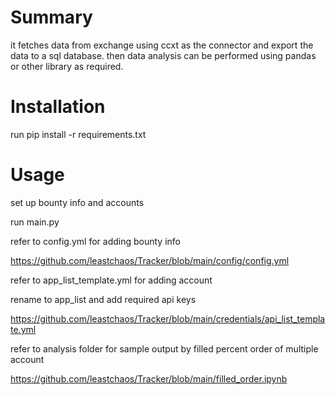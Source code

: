 # Summary

it fetches data from exchange using ccxt as the connector and export the data to a sql database.
then data analysis can be performed using pandas or other library as required.

# Installation
run pip install -r requirements.txt

# Usage

set up bounty info and accounts

run main.py

refer to config.yml for adding bounty info

https://github.com/leastchaos/Tracker/blob/main/config/config.yml

refer to app_list_template.yml for adding account

rename to app_list and  add  required api keys

https://github.com/leastchaos/Tracker/blob/main/credentials/api_list_template.yml

refer to analysis folder for sample output by filled percent order of multiple account

https://github.com/leastchaos/Tracker/blob/main/filled_order.ipynb

